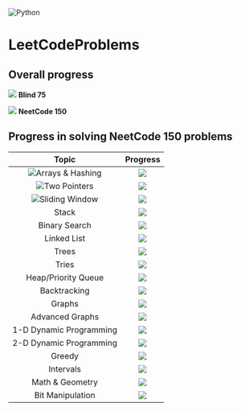 ![Python](https://img.shields.io/badge/Python-3776AB?style=for-the-badge&logo=python&logoColor=white)

# LeetCodeProblems

## Overall progress
![](https://progress-bar.dev/15/?scale=75&suffix=/75) **Blind 75**

![](https://progress-bar.dev/18/?scale=150&suffix=/150) **NeetCode 150**

## Progress in solving NeetCode 150 problems
| Topic | Progress |
| :---: | :---: |
| ![Arrays & Hashing](https://github.com/christopher-pedraza/LeetCodeProblems/tree/1f90bf93f86ee2ebdc415105673ffa2efbc2f31e/Arrays%20%26%20Hashing) | ![](https://progress-bar.dev/9/?scale=9&suffix=/9) |
| ![Two Pointers](https://github.com/christopher-pedraza/LeetCodeProblems/tree/1f90bf93f86ee2ebdc415105673ffa2efbc2f31e/Two%20Pointers) | ![](https://progress-bar.dev/5/?scale=5&suffix=/5) |
| ![Sliding Window](https://github.com/christopher-pedraza/LeetCodeProblems/tree/1f90bf93f86ee2ebdc415105673ffa2efbc2f31e/Sliding%20Window) | ![](https://progress-bar.dev/4/?scale=6&suffix=/6) |
| Stack | ![](https://progress-bar.dev/0/?scale=7&suffix=/7) |
| Binary Search | ![](https://progress-bar.dev/0/?scale=7&suffix=/7) |
| Linked List | ![](https://progress-bar.dev/0/?scale=11&suffix=/11) |
| Trees | ![](https://progress-bar.dev/0/?scale=15&suffix=/15) |
| Tries | ![](https://progress-bar.dev/0/?scale=3&suffix=/3) |
| Heap/Priority Queue | ![](https://progress-bar.dev/0/?scale=7&suffix=/7) |
| Backtracking | ![](https://progress-bar.dev/0/?scale=9&suffix=/9) |
| Graphs | ![](https://progress-bar.dev/0/?scale=13&suffix=/13) |
| Advanced Graphs | ![](https://progress-bar.dev/0/?scale=6&suffix=/6) |
| 1-D Dynamic Programming | ![](https://progress-bar.dev/0/?scale=12&suffix=/12) |
| 2-D Dynamic Programming | ![](https://progress-bar.dev/0/?scale=11&suffix=/11) |
| Greedy | ![](https://progress-bar.dev/0/?scale=8&suffix=/8) |
| Intervals | ![](https://progress-bar.dev/0/?scale=6&suffix=/6) |
| Math & Geometry | ![](https://progress-bar.dev/0/?scale=8&suffix=/8) |
| Bit Manipulation | ![](https://progress-bar.dev/0/?scale=7&suffix=/7) |
